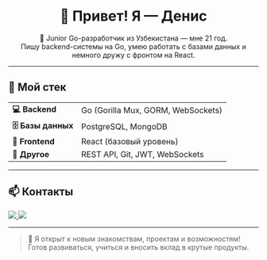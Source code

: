 <h1 align="center">👋 Привет! Я — Денис</h1>

<p align="center">
  🧠 Junior Go-разработчик из Узбекистана — мне 21 год.<br/>
  Пишу backend-системы на Go, умею работать с базами данных и немного дружу с фронтом на React.
</p>

---

## 🚀 Мой стек

<table>
  <tr>
    <td><strong>💻 Backend</strong></td>
    <td>Go (Gorilla Mux, GORM, WebSockets)</td>
  </tr>
  <tr>
    <td><strong>🗄️ Базы данных</strong></td>
    <td>PostgreSQL, MongoDB</td>
  </tr>
  <tr>
    <td><strong>🎨 Frontend</strong></td>
    <td>React (базовый уровень)</td>
  </tr>
  <tr>
    <td><strong>🔧 Другое</strong></td>
    <td>REST API, Git, JWT, WebSockets</td>
  </tr>
</table>

---

## 📫 Контакты

<p>
  <a href="https://t.me/mrevds">
    <img src="https://img.shields.io/badge/Telegram-2CA5E0?style=for-the-badge&logo=telegram&logoColor=white" />
  </a>
  <a href="https://leetcode.com/mrevds">
    <img src="https://img.shields.io/badge/LeetCode-FFA116?style=for-the-badge&logo=leetcode&logoColor=white" />
  </a>
</p>

---

> 🎯 Я открыт к новым знакомствам, проектам и возможностям!  
> Готов развиваться, учиться и вносить вклад в крутые продукты.
